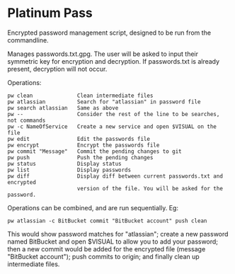 Platinum Pass
=============

Encrypted password management script, designed to be run from the commandline.

Manages passwords.txt.gpg. The user will be asked to input their symmetric key for encryption and decryption.
If passwords.txt is already present, decryption will not occur.

Operations:

    pw clean              Clean intermediate files
    pw atlassian          Search for "atlassian" in password file
    pw search atlassian   Same as above
    pw --                 Consider the rest of the line to be searches, not commands
    pw -c NameOfService   Create a new service and open $VISUAL on the file
    pw edit               Edit the passwords file
    pw encrypt            Encrypt the passwords file
    pw commit "Message"   Commit the pending changes to git
    pw push               Push the pending changes
    pw status             Display status
    pw list               Display passwords
    pw diff               Display diff between current passwords.txt and encrypted
                          version of the file. You will be asked for the password.

Operations can be combined, and are run sequentially.
Eg:

    pw atlassian -c BitBucket commit "BitBucket account" push clean

This would show password matches for "atlassian"; create a new password named BitBucket and open $VISUAL to allow you to add your password; then a new commit would be added for the encrypted file (message "BitBucket account"); push commits to origin; and finally clean up intermediate files.
